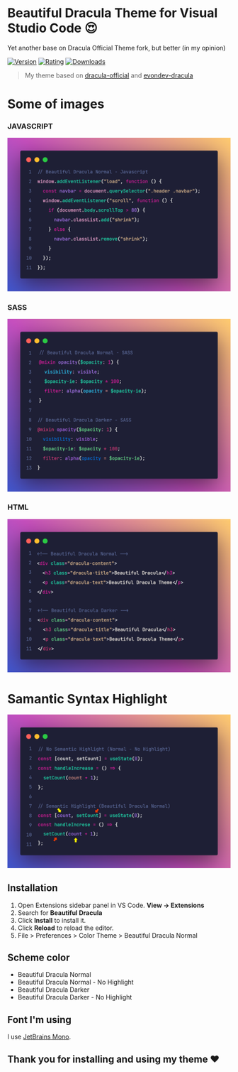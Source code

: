 # Beautiful Dracula Theme for Visual Studio Code 😍

Yet another base on Dracula Official Theme fork, but better (in my opinion)

[![Version](https://vsmarketplacebadge.apphb.com/version/nguyenhoanglam.beautiful-dracula.svg)](https://marketplace.visualstudio.com/items?itemName=NguyenHoangLam.beautiful-dracula)
[![Rating](https://vsmarketplacebadge.apphb.com/rating/nguyenhoanglam.beautiful-dracula.svg)](https://marketplace.visualstudio.com/items?itemName=NguyenHoangLam.beautiful-dracula)
[![Downloads](https://vsmarketplacebadge.apphb.com/downloads/nguyenhoanglam.beautiful-dracula.svg)](https://marketplace.visualstudio.com/items?itemName=NguyenHoangLam.beautiful-dracula)

> My theme based on [dracula-official](https://github.com/dracula/dracula-theme) and [evondev-dracula](https://github.com/evondev/evondev-dracula)

# Some of images

### JAVASCRIPT

![review-javascript](https://raw.githubusercontent.com/lamhoang1256/beautiful-dracula/master/screenshots/review-javascript.png)

### SASS

![review-sass](https://raw.githubusercontent.com/lamhoang1256/beautiful-dracula/master/screenshots/review-sass.png)

### HTML

![review-html](https://raw.githubusercontent.com/lamhoang1256/beautiful-dracula/master/screenshots/review-html.png)

# Samantic Syntax Highlight

![review-samantic-highlight](https://raw.githubusercontent.com/lamhoang1256/beautiful-dracula/master/screenshots/review-semantic-highlight.png)

## Installation

1. Open Extensions sidebar panel in VS Code. **View → Extensions**
2. Search for **Beautiful Dracula**
3. Click **Install** to install it.
4. Click **Reload** to reload the editor.
5. File > Preferences > Color Theme > Beautiful Dracula Normal

## Scheme color

- Beautiful Dracula Normal
- Beautiful Dracula Normal - No Highlight
- Beautiful Dracula Darker
- Beautiful Dracula Darker - No Highlight

## Font I'm using

I use [JetBrains Mono](https://www.jetbrains.com/lp/mono/).

## Thank you for installing and using my theme ❤️
